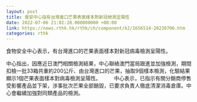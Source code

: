```yaml
---
layout: post
title: 食安中心指有台灣進口芒果表面樣本對新冠檢測呈陽性
date: 2022-07-06 21:02:28.000000000 +08:00
link: https://news.rthk.hk/rthk/ch/component/k2/1656514-20220706.htm
categories: rthk
---
```


食物安全中心表示，有台灣進口的芒果表面樣本對新冠病毒檢測呈陽性。

中心指出，因應近日澳門相關檢測結果，中心聯絡澳門當局跟進並加強檢測，期間扣檢一批33箱共重約200公斤、由台灣進口的芒果，抽取9個樣本檢測，化驗結果顯示1個芒果表面樣本對病毒檢測呈陽性。
　　 
中心表示，已指示有關分銷商停售受影響產品並下架，涉事批次芒果全部銷毀，已要求負責人徹底清潔消毒倉庫。中心會繼續加強對同類產品的檢測。
